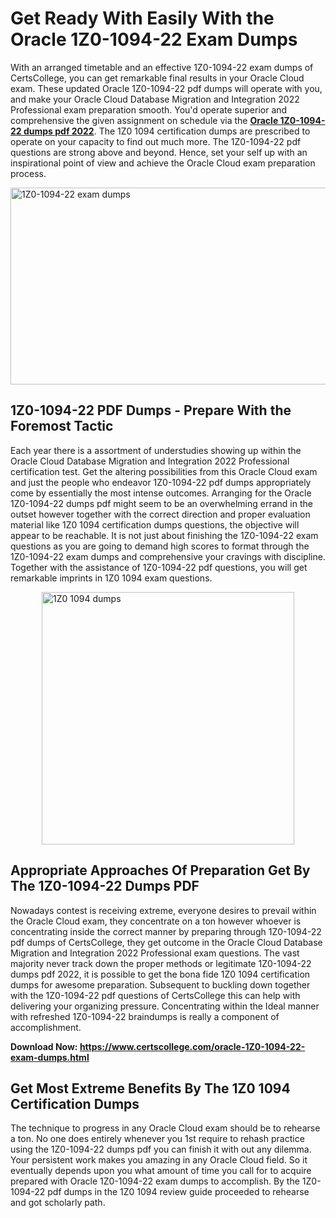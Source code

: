 <h1><strong>Get Ready With Easily With the Oracle 1Z0-1094-22 Exam Dumps&nbsp;</strong></h1>
<p><span style="font-weight: 400;">With an arranged timetable and an effective  1Z0-1094-22 exam dumps of CertsCollege, you can get remarkable final results in your Oracle Cloud exam. These updated Oracle 1Z0-1094-22 pdf dumps will operate with you, and make your Oracle Cloud Database Migration and Integration 2022 Professional exam preparation smooth. You'd operate superior and comprehensive the given assignment on schedule via the <strong><a href="https://www.certscollege.com/oracle-1Z0-1094-22-exam-dumps.html">Oracle 1Z0-1094-22 dumps pdf 2022</a></strong>. The 1Z0 1094 certification dumps are prescribed to operate on your capacity to find out much more. The  1Z0-1094-22 pdf questions are strong above and beyond. Hence, set your self up with an inspirational point of view and achieve the Oracle Cloud exam preparation process.&nbsp;</span></p>
<p><span style="font-weight: 400;"><img style="display: block; margin-left: auto; margin-right: auto;" src="https://i.ibb.co/CPDK3ps/Yellow-and-Blue-Initiative-Blog-Banner.png" alt="1Z0-1094-22 exam dumps" width="559" height="315" /></span></p>
<h2><strong>1Z0-1094-22 PDF Dumps - Prepare With the Foremost Tactic</strong></h2>
<p><span style="font-weight: 400;">Each year there is a assortment of understudies showing up within the Oracle Cloud Database Migration and Integration 2022 Professional certification test. Get the altering possibilities from this Oracle Cloud exam and just the people who endeavor 1Z0-1094-22 pdf dumps appropriately come by essentially the most intense outcomes. Arranging for the Oracle 1Z0-1094-22 dumps pdf might seem to be an overwhelming errand in the outset however together with the correct direction and proper evaluation material like 1Z0 1094 certification dumps questions, the objective will appear to be reachable. It is not just about finishing the 1Z0-1094-22 exam questions as you are going to demand high scores to format through the 1Z0-1094-22 exam dumps and comprehensive your cravings with discipline. Together with the assistance of 1Z0-1094-22 pdf questions, you will get remarkable imprints in 1Z0 1094 exam questions.</span></p>
<p><span style="font-weight: 400;"><a href="https://tinyurl.com/y7pd9794"><img style="display: block; margin-left: auto; margin-right: auto;" src="https://i.ibb.co/9tMrhdY/Teacher-Appreciation-Invitation.png" alt="1Z0 1094 dumps " width="404" height="404" /></a></span></p>
<h2><strong>Appropriate Approaches Of Preparation Get By The 1Z0-1094-22 Dumps PDF</strong></h2>
<p><span style="font-weight: 400;">Nowadays contest is receiving extreme, everyone desires to prevail within the Oracle Cloud exam, they concentrate on a ton however whoever is concentrating inside the correct manner by preparing through 1Z0-1094-22 pdf dumps of CertsCollege, they get outcome in the Oracle Cloud Database Migration and Integration 2022 Professional exam questions. The vast majority never track down the proper methods or legitimate 1Z0-1094-22 dumps pdf 2022, it is possible to get the bona fide 1Z0 1094 certification dumps for awesome preparation. Subsequent to buckling down together with the  1Z0-1094-22 pdf questions of CertsCollege this can help with delivering your organizing pressure. Concentrating within the Ideal manner with refreshed 1Z0-1094-22 braindumps is really a component of accomplishment.</span></p>
<p><span style="font-weight: 400;"><strong>Download Now: <a href="https://www.certscollege.com/oracle-1Z0-1094-22-exam-dumps.html">https://www.certscollege.com/oracle-1Z0-1094-22-exam-dumps.html</a></strong></span></p>
<h2><strong>Get Most Extreme Benefits By The 1Z0 1094 Certification Dumps</strong></h2>
<p><span style="font-weight: 400;">The technique to progress in any Oracle Cloud exam should be to rehearse a ton. No one does entirely whenever you 1st require to rehash practice using the 1Z0-1094-22 dumps pdf you can finish it with out any dilemma. Your persistent work makes you amazing in any Oracle Cloud field. So it eventually depends upon you what amount of time you call for to acquire prepared with Oracle 1Z0-1094-22 exam dumps to accomplish. By the 1Z0-1094-22 pdf dumps in the 1Z0 1094 review guide proceeded to rehearse and got scholarly path.</span></p>
